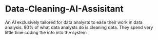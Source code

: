 # Data-Cleaning-AI-Assisitant
An AI exclusively tailored for data analysts to ease their work in data analysis. 80% of 
what data analysts do is cleaning data. They spend very little time coding the info into
the system
